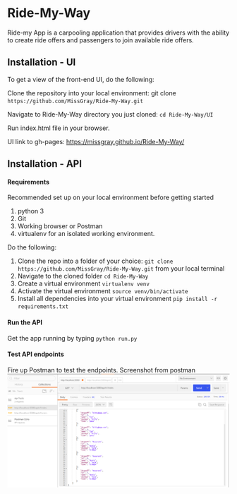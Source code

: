 # Ride-My-Way

Ride-my App is a carpooling application that provides drivers with the ability to create ride offers
and passengers to join available ride offers.

## Installation - UI

To get a view of the front-end UI, do the following: 

Clone the repository into your local environment:   git clone ` https://github.com/MissGray/Ride-My-Way.git `

Navigate to Ride-My-Way directory you just cloned:  `cd Ride-My-Way/UI` 

Run index.html file in your browser. 

UI link to gh-pages:
https://missgray.github.io/Ride-My-Way/


## Installation - API 

#### Requirements
Recommended set up on your local environment before getting started

1. python 3
2. Git
3. Working browser or Postman
4. virtualenv for an isolated working environment. 

Do the following:

1. Clone the repo into a folder of your choice: `git clone https://github.com/MissGray/Ride-My-Way.git` from your local terminal
2. Navigate to the cloned folder `cd Ride-My-Way`
3. Create a virtual environment `virtualenv venv`
4. Activate the virtual environment  `source venv/bin/activate`
5. Install all dependencies into your virtual environment `pip install -r requirements.txt `

#### Run the API
Get the app running by typing `python run.py`

#### Test API endpoints
Fire up Postman to test the endpoints. 
Screenshot from postman
![Alt postman](/screenshots/postman.png)



